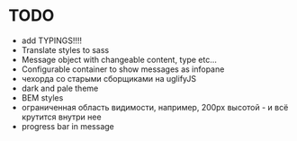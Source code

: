 # TODO

- add TYPINGS!!!!
- Translate styles to sass
- Message object with changeable content, type etc…
- Configurable container to show messages as infopane
- чехорда со старыми сборщиками на uglifyJS
- dark and pale theme
- BEM styles
- ограниченная область видимости, например, 200px высотой - и всё крутится внутри нее
- progress bar in message